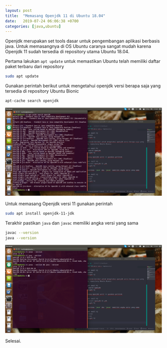 ```yaml
---
layout: post
title:  "Memasang Openjdk 11 di Ubuntu 18.04"
date:   2019-07-24 06:06:38 +0700
categories: [java,ubuntu]
---
```


Openjdk merupakan set tools dasar untuk pengembangan aplikasi berbasis java. Untuk memasangnya di OS Ubuntu caranya sangat mudah karena Openjdk 11 sudah tersedia di repository utama Ubuntu 18.04.

Pertama lakukan `apt update` untuk memastikan Ubuntu telah memiliki daftar paket terbaru dari repository

```bash
sudo apt update
```

Gunakan perintah berikut untuk mengetahui openjdk versi berapa saja yang tersedia di repository Ubuntu Bionic

```bash
apt-cache search openjdk
```
![SS Openjdk 1](/images/openjdk-1.png)

Untuk memasang Openjdk versi 11 gunakan perintah

```bash
sudo apt install openjdk-11-jdk
```

Terakhir pastikan `java` dan `javac` memiliki angka versi yang sama

```bash
javac --version
java --version
```
![SS Openjdk 2](/images/openjdk-2.png)

Selesai.
